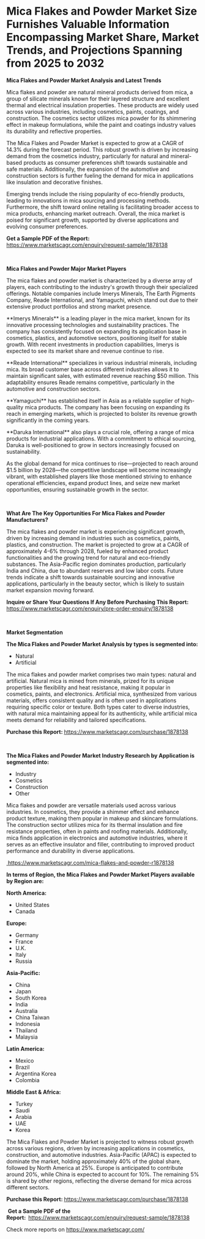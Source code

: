 <p><h1>Mica Flakes and Powder Market Size Furnishes Valuable Information Encompassing Market Share, Market Trends, and Projections Spanning from 2025 to 2032</h1></p><p><strong>Mica Flakes and Powder Market Analysis and Latest Trends</strong></p>
<p><p>Mica flakes and powder are natural mineral products derived from mica, a group of silicate minerals known for their layered structure and excellent thermal and electrical insulation properties. These products are widely used across various industries, including cosmetics, paints, coatings, and construction. The cosmetics sector utilizes mica powder for its shimmering effect in makeup formulations, while the paint and coatings industry values its durability and reflective properties.</p><p>The Mica Flakes and Powder Market is expected to grow at a CAGR of 14.3% during the forecast period. This robust growth is driven by increasing demand from the cosmetics industry, particularly for natural and mineral-based products as consumer preferences shift towards sustainable and safe materials. Additionally, the expansion of the automotive and construction sectors is further fueling the demand for mica in applications like insulation and decorative finishes. </p><p>Emerging trends include the rising popularity of eco-friendly products, leading to innovations in mica sourcing and processing methods. Furthermore, the shift toward online retailing is facilitating broader access to mica products, enhancing market outreach. Overall, the mica market is poised for significant growth, supported by diverse applications and evolving consumer preferences.</p></p>
<p><strong>Get a Sample PDF of the Report:&nbsp;</strong> <a href="https://www.marketscagr.com/enquiry/request-sample/1878138?utm_campaign=3191&utm_medium=2&utm_source=Github&utm_content=ia&utm_term=03042025&utm_id=mica-flakes-and-powder">https://www.marketscagr.com/enquiry/request-sample/1878138</a></p>
<p>&nbsp;</p>
<p><strong>Mica Flakes and Powder Major Market Players</strong></p>
<p><p>The mica flakes and powder market is characterized by a diverse array of players, each contributing to the industry's growth through their specialized offerings. Notable companies include Imerys Minerals, The Earth Pigments Company, Reade International, and Yamaguchi, which stand out due to their extensive product portfolios and strong market presence.</p><p>**Imerys Minerals** is a leading player in the mica market, known for its innovative processing technologies and sustainability practices. The company has consistently focused on expanding its application base in cosmetics, plastics, and automotive sectors, positioning itself for stable growth. With recent investments in production capabilities, Imerys is expected to see its market share and revenue continue to rise.</p><p>**Reade International** specializes in various industrial minerals, including mica. Its broad customer base across different industries allows it to maintain significant sales, with estimated revenue reaching $50 million. This adaptability ensures Reade remains competitive, particularly in the automotive and construction sectors.</p><p>**Yamaguchi** has established itself in Asia as a reliable supplier of high-quality mica products. The company has been focusing on expanding its reach in emerging markets, which is projected to bolster its revenue growth significantly in the coming years. </p><p>**Daruka International** also plays a crucial role, offering a range of mica products for industrial applications. With a commitment to ethical sourcing, Daruka is well-positioned to grow in sectors increasingly focused on sustainability.</p><p>As the global demand for mica continues to rise—projected to reach around $1.5 billion by 2028—the competitive landscape will become increasingly vibrant, with established players like those mentioned striving to enhance operational efficiencies, expand product lines, and seize new market opportunities, ensuring sustainable growth in the sector.</p></p>
<p>&nbsp;</p>
<p><strong>What Are The Key Opportunities For Mica Flakes and Powder Manufacturers?</strong></p>
<p><p>The mica flakes and powder market is experiencing significant growth, driven by increasing demand in industries such as cosmetics, paints, plastics, and construction. The market is projected to grow at a CAGR of approximately 4-6% through 2028, fueled by enhanced product functionalities and the growing trend for natural and eco-friendly substances. The Asia-Pacific region dominates production, particularly India and China, due to abundant reserves and low labor costs. Future trends indicate a shift towards sustainable sourcing and innovative applications, particularly in the beauty sector, which is likely to sustain market expansion moving forward.</p></p>
<p><strong>Inquire or Share Your Questions If Any Before Purchasing This Report:</strong> <a href="https://www.marketscagr.com/enquiry/pre-order-enquiry/1878138?utm_campaign=3191&utm_medium=2&utm_source=Github&utm_content=ia&utm_term=03042025&utm_id=mica-flakes-and-powder">https://www.marketscagr.com/enquiry/pre-order-enquiry/1878138</a></p>
<p>&nbsp;</p>
<p><strong>Market Segmentation</strong></p>
<p><strong>The Mica Flakes and Powder Market Analysis by types is segmented into:</strong></p>
<p><ul><li>Natural</li><li>Artificial</li></ul></p>
<p><p>The mica flakes and powder market comprises two main types: natural and artificial. Natural mica is mined from minerals, prized for its unique properties like flexibility and heat resistance, making it popular in cosmetics, paints, and electronics. Artificial mica, synthesized from various materials, offers consistent quality and is often used in applications requiring specific color or texture. Both types cater to diverse industries, with natural mica maintaining appeal for its authenticity, while artificial mica meets demand for reliability and tailored specifications.</p></p>
<p><strong>Purchase this Report:&nbsp;</strong><a href="https://www.marketscagr.com/purchase/1878138?utm_campaign=3191&utm_medium=2&utm_source=Github&utm_content=ia&utm_term=03042025&utm_id=mica-flakes-and-powder">https://www.marketscagr.com/purchase/1878138</a></p>
<p>&nbsp;</p>
<p><strong>The Mica Flakes and Powder Market Industry Research by Application is segmented into:</strong></p>
<p><ul><li>Industry</li><li>Cosmetics</li><li>Construction</li><li>Other</li></ul></p>
<p><p>Mica flakes and powder are versatile materials used across various industries. In cosmetics, they provide a shimmer effect and enhance product texture, making them popular in makeup and skincare formulations. The construction sector utilizes mica for its thermal insulation and fire resistance properties, often in paints and roofing materials. Additionally, mica finds application in electronics and automotive industries, where it serves as an effective insulator and filler, contributing to improved product performance and durability in diverse applications.</p></p>
<p><a href="https://www.marketscagr.com/mica-flakes-and-powder-r1878138?utm_campaign=3191&utm_medium=2&utm_source=Github&utm_content=ia&utm_term=03042025&utm_id=mica-flakes-and-powder">&nbsp;https://www.marketscagr.com/mica-flakes-and-powder-r1878138</a></p>
<p><strong>In terms of Region, the Mica Flakes and Powder Market Players available by Region are:</strong></p>
<p>
    <p> <strong> North America: </strong>
        <ul>
            <li>United States</li>
            <li>Canada</li>
        </ul>
        </p> 
    <p> <strong> Europe: </strong>
        <ul>
            <li>Germany</li>
            <li>France</li>
            <li>U.K.</li>
            <li>Italy</li>
            <li>Russia</li>
        </ul>
        </p> 
    <p> <strong> Asia-Pacific: </strong>
        <ul>
            <li>China</li>
            <li>Japan</li>
            <li>South Korea</li>
            <li>India</li>
            <li>Australia</li>
            <li>China Taiwan</li>
            <li>Indonesia</li>
            <li>Thailand</li>
            <li>Malaysia</li>
        </ul>
        </p> 
    <p> <strong> Latin America: </strong>
        <ul>
            <li>Mexico</li>
            <li>Brazil</li>
            <li>Argentina Korea</li>
            <li>Colombia</li>
        </ul>
        </p> 
    <p> <strong> Middle East & Africa: </strong>
        <ul>
            <li>Turkey</li>
            <li>Saudi</li>
            <li>Arabia</li>
            <li>UAE</li>
            <li>Korea</li>
        </ul>
    </p>
    </p>
<p><p>The Mica Flakes and Powder Market is projected to witness robust growth across various regions, driven by increasing applications in cosmetics, construction, and automotive industries. Asia-Pacific (APAC) is expected to dominate the market, holding approximately 40% of the global share, followed by North America at 25%. Europe is anticipated to contribute around 20%, while China is expected to account for 10%. The remaining 5% is shared by other regions, reflecting the diverse demand for mica across different sectors.</p></p>
<p><strong>Purchase this Report: </strong><a href="https://www.marketscagr.com/purchase/1878138?utm_campaign=3191&utm_medium=2&utm_source=Github&utm_content=ia&utm_term=03042025&utm_id=mica-flakes-and-powder">https://www.marketscagr.com/purchase/1878138</a></p>
<p>&nbsp;<strong>Get a Sample PDF of the Report:&nbsp;&nbsp;</strong><a href="https://www.marketscagr.com/enquiry/request-sample/1878138?utm_campaign=3191&utm_medium=2&utm_source=Github&utm_content=ia&utm_term=03042025&utm_id=mica-flakes-and-powder">https://www.marketscagr.com/enquiry/request-sample/1878138</a></p>
<p><strong></strong></p>
<p>Check more reports on <a href="https://www.marketscagr.com/?utm_campaign=3191&utm_medium=2&utm_source=Github&utm_content=ia&utm_term=03042025&utm_id=mica-flakes-and-powder">https://www.marketscagr.com/</a></p>
